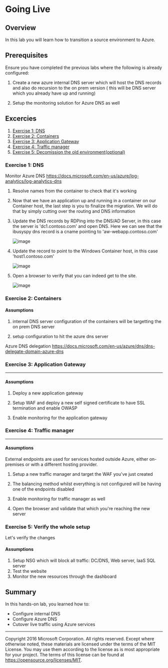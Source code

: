 # Going Live

## Overview

In this lab you will learn how to transition a source environment to Azure.

## Prerequisites

Ensure you have completed the previous labs where the following is already configured:

1. Create a new azure internal DNS server which will host the DNS records and also do recursion to the on prem version ( this will be DNS server which you already have up and running)

1. Setup the monitoring solution for Azure DNS as well

## Excercies

1. [Exercise 1: DNS](#ex1)
1. [Exercise 2: Containers](#ex2)
1. [Exercise 3: Application Gateway](#ex3)
1. [Exercise 4: Traffic manager](#ex4)
1. [Exercise 5: Decomission the old environment(optional)](#ex5)

### Exercise 1: DNS<a name="ex1"></a>

Monitor Azure DNS
https://docs.microsoft.com/en-us/azure/log-analytics/log-analytics-dns

1. Resolve names from the container to check that it's working

1. Now that we have an application up and running in a container on our Container host, the last step is you to finalize the migration. We will do that by simply cutting over the routing and DNS information

1. Update the DNS records by RDPing into the DNS/AD Server, in this case the server is 'dc1.contoso.com' and open DNS. Here we can see that the ibusyspy dns record is a cname pointing to 'aw-webapp.contoso.com'

    ![image](./media/11-a-3.PNG)

1. Update the record to point to the Windows Container host, in this case 'host1.contoso.com'

    ![image](./media/11-a-4.PNG)

1. Open a browser to verify that you can indeed get to the site.

    ![image](./media/11-a-5.PNG)

### Exercise 2: Containers<a name="ex2"></a>

#### Assumptions

1. internal DNS server configuration of the containers will be targetting the on prem DNS server

1. setup configuration to hit the azure dns server

Azure DNS delegation
https://docs.microsoft.com/en-us/azure/dns/dns-delegate-domain-azure-dns

### Exercise 3: Application Gateway<a name="ex3"></a>

---

#### Assumptions

1. Deploy a new application gateway

1. Setup WAF and deploy a new self signed certificate to have SSL termination and enable OWASP

1. Enable monitoring for the application gateway

### Exercise 4: Traffic manager<a name="ex4"></a>

---

#### Assumptions

External endpoints are used for services hosted outside Azure, either on-premises or with a different hosting provider.

1. Setup a new traffic manager and target the WAF you've just created

1. The balancing method whilst everything is not configured will be having one of the endpoints disabled

1. Enable monitoring for traffic manager as well

1. Open the browser and validate that which you're reaching the new server

### Exercise 5: Verify the whole setup<a name="ex5"></a>

Let's verify the changes

#### Assumptions

1. Setup NSG which will block all traffic:  DC/DNS, Web server, IaaS SQL server
1. Test the website
1. Monitor the new resources through the dashboard

## Summary

In this hands-on lab, you learned how to:

* Configure internal DNS
* Configure Azure DNS
* Cutover live traffic using Azure services

---

Copyright 2016 Microsoft Corporation. All rights reserved. Except where otherwise noted, these materials are licensed under the terms of the MIT License. You may use them according to the license as is most appropriate for your project. The terms of this license can be found at https://opensource.org/licenses/MIT.